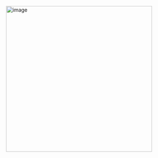 <img width="400" alt="image" src="https://github.com/user-attachments/assets/95345c2b-9ca9-420d-8add-ef7a11caa6bd" />
